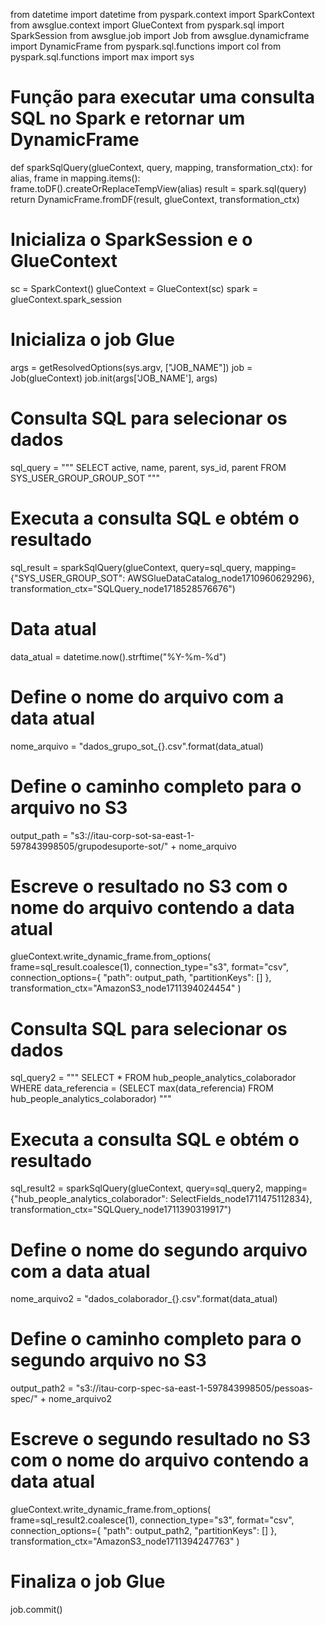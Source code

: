 from datetime import datetime
from pyspark.context import SparkContext
from awsglue.context import GlueContext
from pyspark.sql import SparkSession
from awsglue.job import Job
from awsglue.dynamicframe import DynamicFrame
from pyspark.sql.functions import col
from pyspark.sql.functions import max
import sys

# Função para executar uma consulta SQL no Spark e retornar um DynamicFrame
def sparkSqlQuery(glueContext, query, mapping, transformation_ctx):
    for alias, frame in mapping.items():
        frame.toDF().createOrReplaceTempView(alias)
    result = spark.sql(query)
    return DynamicFrame.fromDF(result, glueContext, transformation_ctx)

# Inicializa o SparkSession e o GlueContext
sc = SparkContext()
glueContext = GlueContext(sc)
spark = glueContext.spark_session

# Inicializa o job Glue
args = getResolvedOptions(sys.argv, ["JOB_NAME"])
job = Job(glueContext)
job.init(args['JOB_NAME'], args)

# Consulta SQL para selecionar os dados
sql_query = """
SELECT active, name, parent, sys_id, parent FROM SYS_USER_GROUP_GROUP_SOT
"""

# Executa a consulta SQL e obtém o resultado
sql_result = sparkSqlQuery(glueContext, query=sql_query, mapping={"SYS_USER_GROUP_SOT": AWSGlueDataCatalog_node1710960629296}, transformation_ctx="SQLQuery_node1718528576676")

# Data atual
data_atual = datetime.now().strftime("%Y-%m-%d")

# Define o nome do arquivo com a data atual
nome_arquivo = "dados_grupo_sot_{}.csv".format(data_atual)

# Define o caminho completo para o arquivo no S3
output_path = "s3://itau-corp-sot-sa-east-1-597843998505/grupodesuporte-sot/" + nome_arquivo

# Escreve o resultado no S3 com o nome do arquivo contendo a data atual
glueContext.write_dynamic_frame.from_options(
    frame=sql_result.coalesce(1),
    connection_type="s3",
    format="csv",
    connection_options={
        "path": output_path,
        "partitionKeys": []
    },
    transformation_ctx="AmazonS3_node1711394024454"
)

# Consulta SQL para selecionar os dados
sql_query2 = """
SELECT * FROM hub_people_analytics_colaborador
WHERE data_referencia = (SELECT max(data_referencia) FROM hub_people_analytics_colaborador)
"""

# Executa a consulta SQL e obtém o resultado
sql_result2 = sparkSqlQuery(glueContext, query=sql_query2, mapping={"hub_people_analytics_colaborador": SelectFields_node1711475112834}, transformation_ctx="SQLQuery_node1711390319917")

# Define o nome do segundo arquivo com a data atual
nome_arquivo2 = "dados_colaborador_{}.csv".format(data_atual)

# Define o caminho completo para o segundo arquivo no S3
output_path2 = "s3://itau-corp-spec-sa-east-1-597843998505/pessoas-spec/" + nome_arquivo2

# Escreve o segundo resultado no S3 com o nome do arquivo contendo a data atual
glueContext.write_dynamic_frame.from_options(
    frame=sql_result2.coalesce(1),
    connection_type="s3",
    format="csv",
    connection_options={
        "path": output_path2,
        "partitionKeys": []
    },
    transformation_ctx="AmazonS3_node1711394247763"
)

# Finaliza o job Glue
job.commit()
